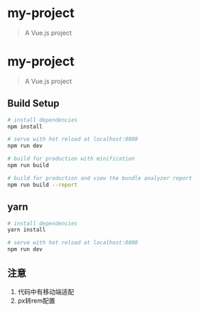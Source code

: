 # my-project

> A Vue.js project

# my-project

> A Vue.js project

## Build Setup

``` bash
# install dependencies
npm install

# serve with hot reload at localhost:8080
npm run dev

# build for production with minification
npm run build

# build for production and view the bundle analyzer report
npm run build --report
```

## yarn

``` bash
# install dependencies
yarn install

# serve with hot reload at localhost:8080
npm run dev
```
## 注意
1. 代码中有移动端适配
2. px转rem配置

